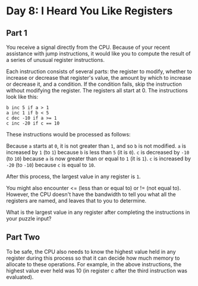 # Day 8: I Heard You Like Registers

## Part 1
You receive a signal directly from the CPU. Because of your recent assistance with
jump instructions, it would like you to compute the result of a series of unusual
register instructions.

Each instruction consists of several parts: the register to modify, whether to
increase or decrease that register's value, the amount by which to increase or decrease
it, and a condition. If the condition fails, skip the instruction without modifying
the register. The registers all start at 0. The instructions look like this:

```
b inc 5 if a > 1
a inc 1 if b < 5
c dec -10 if a >= 1
c inc -20 if c == 10
```

These instructions would be processed as follows:

Because `a` starts at `0`, it is not greater than `1`, and so `b` is not modified.
`a` is increased by `1` (to `1`) because `b` is less than `5` (it is `0`).
`c` is decreased by `-10` (to `10`) because `a` is now greater than or equal to `1` (it is `1`).
`c` is increased by `-20` (to `-10`) because `c` is equal to `10`.

After this process, the largest value in any register is `1`.

You might also encounter <= (less than or equal to) or != (not equal to).
However, the CPU doesn't have the bandwidth to tell you what all the registers are named,
and leaves that to you to determine.

What is the largest value in any register after completing the instructions in your puzzle input?

## Part Two
To be safe, the CPU also needs to know the highest value held in any register during this
process so that it can decide how much memory to allocate to these operations.
For example, in the above instructions, the highest value ever held was 10
(in register c after the third instruction was evaluated).